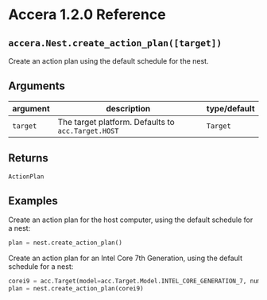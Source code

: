 [//]: # (Project: Accera)
[//]: # (Version: 1.2.0)

# Accera 1.2.0 Reference

## `accera.Nest.create_action_plan([target])`
Create an action plan using the default schedule for the nest.

## Arguments

argument | description | type/default
--- | --- | ---
`target` | The target platform. Defaults to `acc.Target.HOST` | `Target`

## Returns
`ActionPlan`

## Examples

Create an action plan for the host computer, using the default schedule for a nest:

```python
plan = nest.create_action_plan()
```

Create an action plan for an Intel Core 7th Generation, using the default schedule for a nest:

```python
corei9 = acc.Target(model=acc.Target.Model.INTEL_CORE_GENERATION_7, num_threads=44)
plan = nest.create_action_plan(corei9)
```


<div style="page-break-after: always;"></div>
